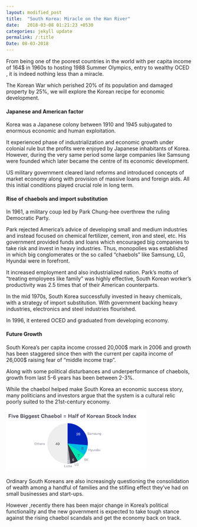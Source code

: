 ```yaml
---
layout: modified_post
title:  "South Korea: Miracle on the Han River"
date:   2018-03-08 01:21:23 +0530
categories: jekyll update
permalink: /:title
Date: 08-03-2018
---
```


From being one of the poorest countries in the world with per capita income of 164$ in 1960s to hosting 1988 Summer Olympics, entry to wealthy OCED , it is indeed nothing less than a miracle.

The Korean War which perished 20% of its population and damaged property by 25%, we will explore the Korean recipe for economic development.

#### Japanese and American factor

Korea was a Japanese colony between 1910 and 1945 subjugated to enormous economic and human exploitation.

It experienced phase of industrialization and economic growth under colonial rule but the profits were enjoyed by Japanese inhabitants of Korea. However, during the very same period some large companies like Samsung were founded which later became the centre of its economic development.

US military government cleared land reforms and  introduced concepts of market economy along with provision of massive loans and foreign aids. All this initial conditions played crucial role in long term.

#### Rise of chaebols and import substitution

In 1961, a military coup led by Park Chung-hee overthrew the ruling Democratic Party. 

Park rejected America’s advice of developing small and medium industries and instead focused on chemical fertilizer, cement, iron and steel, etc. His government provided funds and loans which encouraged big companies to take risk and invest in heavy industries. Thus, monopolies was established in which big conglomerates or the so called “chaebols”  like Samsung, LG, Hyundai were in forefront. 

It increased employment and also industrialized nation. Park’s motto of “treating employees like family” was highly effective, South Korean worker’s productivity was 2.5 times that of their American counterparts. 

In the mid 1970s, South Korea successfully invested in heavy chemicals, with a strategy of import substitution. With government backing heavy industries, electronics and steel industries flourished. 

In 1996, it entered OCED and graduated from developing economy.

#### Future Growth

South Korea’s per capita income crossed 20,000$ mark in 2006 and growth has been staggered since then with the current per capita income of 26,000$ raising fear of “middle income trap”. 

Along with some political disturbances and underperformance of chaebols, growth from last 5-6 years has been between 2-3%.

While the chaebol helped make South Korea an economic success story, many politicians and investors argue that the system is a cultural relic poorly suited to the 21st-century economy. 

<div markdown="1" style="padding: 0px;">
<img src="/assets/korean-chart.png" alt="Girl in a jacket" width= 380px >
</div>

Ordinary South Koreans are also increasingly questioning the consolidation of wealth among a handful of families and the stifling effect they’ve had on small businesses and start-ups. 

However ,recently there has been major change in Korea’s political functionality and the new government is expected to take tough stance against the rising chaebol scandals and get the economy back on track.